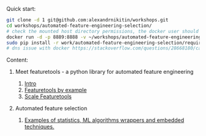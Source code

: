 Quick start:

```bash
git clone -d 1 git@github.com:alexandrnikitin/workshops.git
cd workshops/automated-feature-engineering-selection/
# check the mounted host directory permissions, the docker user should have read/write permissions to the directory; more info https://github.com/jupyter/docker-stacks/tree/master/datascience-notebook
docker run -d -p 8889:8888 -v ~/workshops/automated-feature-engineering-selection/:/home/jovyan/work/automated-feature-engineering-selection -e NB_UID=1000 -e GRANT_SUDO=yes --user root jupyter/datascience-notebook start-notebook.sh --NotebookApp.token=''
sudo pip install -r work/automated-feature-engineering-selection/requirements.txt
# dns issue with docker https://stackoverflow.com/questions/28668180/cant-install-pip-packages-inside-a-docker-container-with-ubuntu
```

Content:

1. Meet featuretools - a python library for automated feature engineering
	1. [Intro](https://github.com/alexandrnikitin/workshops/blob/master/automated-feature-engineering-selection/notebooks/1-featuretools-intro.ipynb)
	2. [Featuretools by example](https://github.com/alexandrnikitin/workshops/blob/master/automated-feature-engineering-selection/notebooks/2-featuretools-by-example.ipynb)
	3. [Scale Featuretools](https://github.com/alexandrnikitin/workshops/blob/master/automated-feature-engineering-selection/notebooks/3-featuretools-scale.ipynb)
	
2. Automated feature selection

	1. [Examples of statistics, ML algorithms wrappers and embedded techniques.](https://github.com/alexandrnikitin/workshops/blob/master/automated-feature-engineering-selection/notebooks/4-feature-selection.ipynb)
